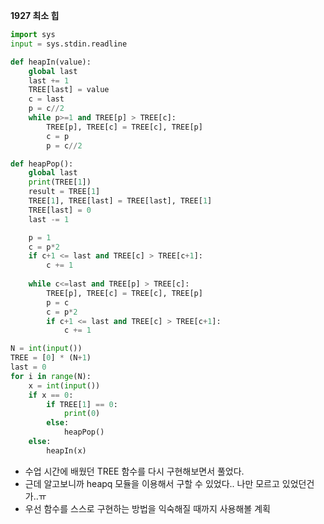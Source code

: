 __1927 최소 힙__

```python
import sys
input = sys.stdin.readline

def heapIn(value):
    global last
    last += 1
    TREE[last] = value
    c = last
    p = c//2
    while p>=1 and TREE[p] > TREE[c]:
        TREE[p], TREE[c] = TREE[c], TREE[p]
        c = p
        p = c//2

def heapPop():
    global last
    print(TREE[1])
    result = TREE[1]
    TREE[1], TREE[last] = TREE[last], TREE[1]
    TREE[last] = 0
    last -= 1

    p = 1 
    c = p*2
    if c+1 <= last and TREE[c] > TREE[c+1]:
        c += 1
    
    while c<=last and TREE[p] > TREE[c]:
        TREE[p], TREE[c] = TREE[c], TREE[p]
        p = c
        c = p*2
        if c+1 <= last and TREE[c] > TREE[c+1]:
            c += 1

N = int(input())
TREE = [0] * (N+1)
last = 0
for i in range(N):
    x = int(input())
    if x == 0:
        if TREE[1] == 0:
            print(0)
        else:
            heapPop()
    else:
        heapIn(x)
```

- 수업 시간에 배웠던 TREE 함수를 다시 구현해보면서 풀었다.
- 근데 알고보니까 heapq 모듈을 이용해서 구할 수 있었다.. 나만 모르고 있었던건가..ㅠ
- 우선 함수를 스스로 구현하는 방법을 익숙해질 때까지 사용해볼 계획